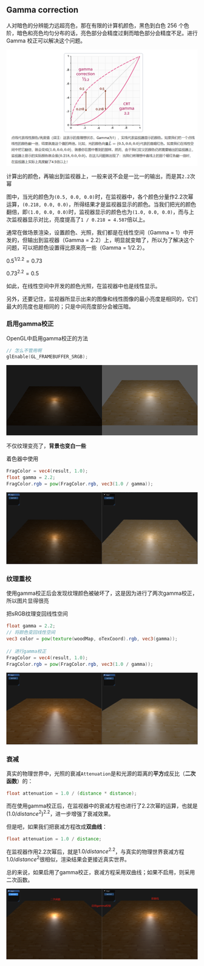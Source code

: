 ## Gamma correction

人对暗色的分辨能力远超亮色，那在有限的计算机颜色，黑色到白色 256 个色阶，暗色和亮色均匀分布的话，亮色部分会精度过剩而暗色部分会精度不足。进行 Gamma 校正可以解决这个问题。


![](img/1.png)

计算出的颜色，再输出到监视器上，一般来说不会是一比一的输出，而是其`2.2`次幂

图中，当光的颜色为`(0.5, 0.0, 0.0)`时，在监视器中，各个颜色分量作2.2次幂运算，`(0.218, 0.0, 0.0)`，所得结果才是监视器显示的颜色。当我们把光的颜色翻倍，即`(1.0, 0.0, 0.0)`时，监视器显示的颜色也为`(1.0, 0.0, 0.0)`，而与上次监视器显示对比，亮度提高了`1 / 0.218 = 4.587`倍以上。

通常在做场景渲染，设置颜色、光照，我们都是在线性空间（Gamma = 1）中开发的，但输出到监视器（Gamma = 2.2）上，明显就变暗了，所以为了解决这个问题，可以把颜色设置得比原来亮一些（Gamma = 1/2.2）。

$0.5^{1/2.2} = 0.73$

$0.73^{2.2} = 0.5$

如此，在线性空间中开发的颜色光照，在监视器中也是线性显示。

另外，还要记住，监视器所显示出来的图像和线性图像的最小亮度是相同的，它们最大的亮度也是相同的；只是中间亮度部分会被压暗。

### 启用gamma校正

OpenGL中启用gamma校正的方法

```c++
// 怎么不管用啊
glEnable(GL_FRAMEBUFFER_SRGB);
```

![](img/2.png)

不仅纹理变亮了，**背景也变白一些**


着色器中使用

```glsl
FragColor = vec4(result, 1.0);
float gamma = 2.2;
FragColor.rgb = pow(FragColor.rgb, vec3(1.0 / gamma));
```

![](img/3.png)


### 纹理重校

使用gamma校正后会发现纹理颜色被破坏了，这是因为进行了两次gamma校正，所以图片显得很亮

把sRGB纹理变回线性空间

```glsl
float gamma = 2.2;
// 将颜色变回线性空间
vec3 color = pow(texture(woodMap, oTexCoord).rgb, vec3(gamma));

// 进行gamma校正
FragColor = vec4(result, 1.0);
FragColor.rgb = pow(FragColor.rgb, vec3(1.0 / gamma));
```

![](img/4.png)

### 衰减

真实的物理世界中，光照的衰减`Attenuation`是和光源的距离的**平方**成反比（**二次函数**）的：

```glsl
float attenuation = 1.0 / (distance * distance);
```

而在使用gamma校正后，在监视器中的衰减方程也进行了2.2次幂的运算，也就是$(1.0 / distance^2)^{2.2}$，进一步增强了衰减效果。

但是吧，如果我们把衰减方程改成**双曲线**：

```glsl
float attenuation = 1.0 / distance;
```

在监视器作用2.2次幂后，就是$1.0 / distance^{2.2}$，与真实的物理世界衰减方程$1.0 / distance^{2}$很相似，渲染结果会更接近真实世界。

总的来说，如果启用了gamma校正，衰减方程采用双曲线；如果不启用，则采用二次函数。

![](img/5.png)